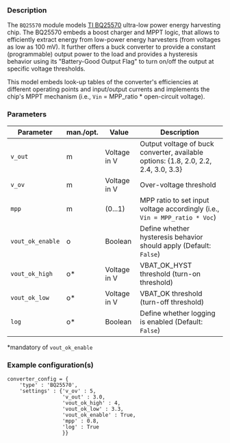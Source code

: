 ### Description 

The `BQ25570` module models [TI BQ25570](https://www.ti.com/lit/ds/symlink/bq25570.pdf) ultra-low power energy harvesting chip. The BQ25570 embeds a boost charger and MPPT logic, that allows to efficiently extract energy from low-power energy harvesters (from voltages as low as 100 mV). It further offers a buck converter to provide a constant (programmable) output power to the load and provides a hysteresis behavior using its "Battery-Good Output Flag" to turn on/off the output at specific voltage thresholds.

This model embeds look-up tables of the converter's efficiencies at different operating points and input/output currents and implements the chip's MPPT mechanism (i.e., `Vin` = MPP_ratio * open-circuit voltage).  

### Parameters

| **Parameter** | **man./opt.** | **Value**                | **Description**                                                                                                      |
|---------------|---------------|--------------------------|----------------------------------------------------------------------------------------------------------------------|
|     `v_out`     |     m         |    Voltage in V   |  Output voltage of buck converter, available options: {1.8, 2.0, 2.2, 2.4, 3.0, 3.3}  | 
|     `v_ov`     |     m        |     Voltage in V   |   Over-voltage threshold |
|     `mpp`     |     m        |    (0...1)   | MPP ratio to set input voltage accordingly (i.e., `Vin = MPP_ratio * Voc`) |
|     `vout_ok_enable`     |     o         |    Boolean | Define whether hysteresis behavior should apply (Default: `False`) |
|     `vout_ok_high`     |     o*         |   Voltage in V  |  VBAT_OK_HYST  threshold (turn-on threshold) |
|     `vout_ok_low`     |     o*         |    Voltage in V   | VBAT_OK threshold (turn-off threshold)  |
|     `log`     |     o*         |    Boolean   | Define whether logging is enabled (Default: `False`)  |
\*mandatory of `vout_ok_enable` 

### Example configuration(s)

```
converter_config = {
    'type' : 'BQ25570',
    'settings' : {'v_ov' : 5,
                  'v_out' : 3.0,
                  'vout_ok_high' : 4,
                  'vout_ok_low' : 3.3,
                  'vout_ok_enable' : True,
                  'mpp' : 0.8,
                  'log' : True
                  }}
```